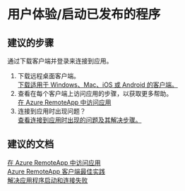 <properties
    pageTitle="user experience/starting published programs"
    description="用户体验/启动已发布的程序"
    service="microsoft.remoteapp"
    resource=""
    authors="aashu"
    displayOrder=""
    selfHelpType="generic"
    supportTopicIds="32373143"
    resourceTags=""
    productPesIds="15540"
    cloudEnvironments="public"
/>


# 用户体验/启动已发布的程序

## **建议的步骤**
通过下载客户端并登录来连接到应用。

1. 下载远程桌面客户端。<br>
[下载适用于 Windows、Mac、iOS 或 Android 的客户端。](https://www.remoteapp.windowsazure.com/ClientDownload/AllClients.aspx)
2. 查看在每个客户端上访问应用的步骤，以获取更多帮助。<br>
[在 Azure RemoteApp 中访问应用](https://azure.microsoft.com/documentation/articles/remoteapp-clients/)
3. 连接到应用时出现问题？<br>
[查看连接到应用时出现的问题及其解决步骤。](https://azure.microsoft.com/documentation/articles/remoteapp-apptrouble/)

## **建议的文档**
[在 Azure RemoteApp 中访问应用](https://azure.microsoft.com/documentation/articles/remoteapp-clients/)<br>
[Azure RemoteApp 客户端最佳实践](https://azure.microsoft.com/documentation/articles/remoteapp-clientbestpractices/)<br>
[解决应用程序启动和连接失败](https://azure.microsoft.com/documentation/articles/remoteapp-apptrouble/)



<!--HONumber=Jul16_HO4-->


